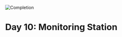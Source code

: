 
![Completion](https://img.shields.io/badge/Completed-None-red.svg)
<h1>Day 10: Monitoring Station</h1>